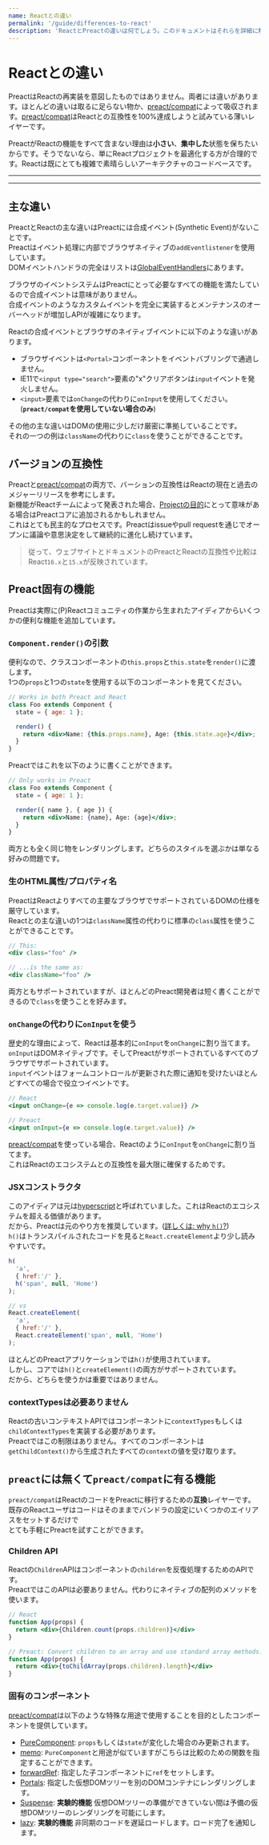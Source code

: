 ```yaml
---
name: Reactとの違い
permalink: '/guide/differences-to-react'
description: 'ReactとPreactの違いは何でしょう。このドキュメントはそれらを詳細に解説します。'
---
```


# Reactとの違い

PreactはReactの再実装を意図したものではありません。両者には違いがあります。ほとんどの違いは取るに足らない物か、[preact/compat]によって吸収されます。[preact/compat]はReactとの互換性を100%達成しようと試みている薄いレイヤーです。

PreactがReactの機能をすべて含まない理由は**小さい**、**集中した**状態を保ちたいからです。そうでないなら、単にReactプロジェクトを最適化する方が合理的です。Reactは既にとても複雑で素晴らしいアーキテクチャのコードベースです。

---

<div><toc></toc></div>

---

## 主な違い

PreactとReactの主な違いはPreactには合成イベント(Synthetic Event)がないことです。<br>
Preactはイベント処理に内部でブラウザネイティブの`addEventlistener`を使用しています。<br>
DOMイベントハンドラの完全はリストは[GlobalEventHandlers]にあります。

ブラウザのイベントシステムはPreactにとって必要なすべての機能を満たしているので合成イベントは意味がありません。<br>
合成イベントのようなカスタムイベントを完全に実装するとメンテナンスのオーバーヘッドが増加しAPIが複雑になります。

Reactの合成イベントとブラウザのネイティブイベントに以下のような違いがあります。

- ブラウザイベントは`<Portal>`コンポーネントをイベントバブリングで通過しません。
- IE11で`<input type="search">`要素の"x"クリアボタンは`input`イベントを発火しません。
- `<input>`要素では`onChange`の代わりに`onInput`を使用してください。 (**`preact/compat`を使用していない場合のみ**)

その他の主な違いはDOMの使用に少しだけ厳密に準拠していることです。<br>
それの一つの例は`className`の代わりに`class`を使うことができることです。

## バージョンの互換性

Preactと[preact/compat]の両方で、バーションの互換性はReactの現在と過去のメジャーリリースを参考にします。<br>
新機能がReactチームによって発表された場合、[Projectの目的]にとって意味がある場合はPreactコアに追加されるかもしれません。<br>
これはとても民主的なプロセスです。Preactはissueやpull requestを通じでオープンに議論や意思決定をして継続的に進化し続けています。

> 従って、ウェブサイトとドキュメントのPreactとReactの互換性や比較はReact`16.x`と`15.x`が反映されています。

## Preact固有の機能

Preactは実際に(P)Reactコミュニティの作業から生まれたアイディアからいくつかの便利な機能を追加しています。

### `Component.render()`の引数

便利なので、クラスコンポーネントの`this.props`と`this.state`を`render()`に渡します。<br>
1つの`props`と1つの`state`を使用する以下のコンポーネントを見てください。

```jsx
// Works in both Preact and React
class Foo extends Component {
  state = { age: 1 };

  render() {
    return <div>Name: {this.props.name}, Age: {this.state.age}</div>;
  }
}
```

Preactではこれを以下のように書くことができます。

```jsx
// Only works in Preact
class Foo extends Component {
  state = { age: 1 };

  render({ name }, { age }) {
    return <div>Name: {name}, Age: {age}</div>;
  }
}
```

両方とも全く同じ物をレンダリングします。どちらのスタイルを選ぶかは単なる好みの問題です。

### 生のHTML属性/プロパティ名

PreactはReactよりすべての主要なブラウザでサポートされているDOMの仕様を厳守しています。<br>
Reactとの主な違いの1つは`className`属性の代わりに標準の`class`属性を使うことができることです。

```jsx
// This:
<div class="foo" />

// ...is the same as:
<div className="foo" />
```

両方ともサポートされていますが、ほとんどのPreact開発者は短く書くことができるので`class`を使うことを好みます。

### `onChange`の代わりに`onInput`を使う

歴史的な理由によって、Reactは基本的に`onInput`を`onChange`に割り当てます。<br>
`onInput`はDOMネイティブです。そしてPreactがサポートされているすべてのブラウザでサポートされています。<br>
`input`イベントはフォームコントロールが更新された際に通知を受けたいほとんどすべての場合で役立つイベントです。

```jsx
// React
<input onChange={e => console.log(e.target.value)} />

// Preact
<input onInput={e => console.log(e.target.value)} />
```

[preact/compat]を使っている場合、Reactのように`onInput`を`onChange`に割り当てます。<br>
これはReactのエコシステムとの互換性を最大限に確保するためです。

### JSXコンストラクタ

このアイディアは元は[hyperscript]と呼ばれていました。これはReactのエコシステムを超える価値があります。<br>
だから、Preactは元のやり方を推奨しています。([詳しくは: why `h()`?](http://jasonformat.com/wtf-is-jsx))<br>
`h()`はトランスパイルされたコードを見ると`React.createElement`より少し読みやすいです。

```js
h(
  'a',
  { href:'/' },
  h('span', null, 'Home')
);

// vs
React.createElement(
  'a',
  { href:'/' },
  React.createElement('span', null, 'Home')
);
```

ほとんどのPreactアプリケーションでは`h()`が使用されています。<br>
しかし、コアでは`h()`と`createElement()`の両方がサポートされています。<br>
だから、どちらを使うかは重要ではありません。

### contextTypesは必要ありません

Reactの古いコンテキストAPIではコンポーネントに`contextTypes`もしくは`childContextTypes`を実装する必要があります。<br>
Preactではこの制限はありません。すべてのコンポーネントは`getChildContext()`から生成されたすべての`context`の値を受け取ります。

## `preact`には無くて`preact/compat`に有る機能

`preact/compat`はReactのコードをPreactに移行するための**互換**レイヤーです。<br>
既存のReactユーザはコードはそのままでバンドラの設定にいくつかのエイリアスをセットするだけで<br>
とても手軽にPreactを試すことができます。

### Children API

Reactの`Children`APIはコンポーネントの`children`を反復処理するためのAPIです。<br>
PreactではこのAPIは必要ありません。代わりにネイティブの配列のメソッドを使います。

```jsx
// React
function App(props) {
  return <div>{Children.count(props.children)}</div>
}

// Preact: Convert children to an array and use standard array methods.
function App(props) {
  return <div>{toChildArray(props.children).length}</div>
}
```

### 固有のコンポーネント

[preact/compat]は以下のような特殊な用途で使用することを目的としたコンポーネントを提供しています。

- [PureComponent](/guide/v10/switching-to-preact#purecomponent): `props`もしくは`state`が変化した場合のみ更新されます。
- [memo](/guide/v10/switching-to-preact#memo): `PureComponent`と用途が似ていますがこちらは比較のための関数を指定することができます。
- [forwardRef](/guide/v10/switching-to-preact#forwardRef): 指定した子コンポーネントに`ref`をセットします。
- [Portals](/guide/v10/switching-to-preact#portals): 指定した仮想DOMツリーを別のDOMコンテナにレンダリングします。
- [Suspense](/guide/v10/switching-to-preact#suspense): **実験的機能** 仮想DOMツリーの準備ができていない間は予備の仮想DOMツリーのレンダリングを可能にします。
- [lazy](/guide/v10/switching-to-preact#suspense): **実験的機能** 非同期のコードを遅延ロードします。ロード完了を通知します。

[Projectの目的]: /about/project-goals
[hyperscript]: https://github.com/dominictarr/hyperscript
[preact/compat]: /guide/v10/switching-to-preact
[GlobalEventHandlers]: https://developer.mozilla.org/en-US/docs/Web/API/GlobalEventHandlers
